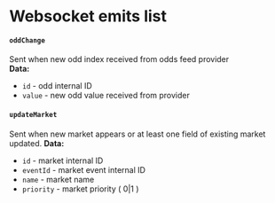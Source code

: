 Websocket emits list
============================

#### `oddChange`
Sent when new odd index received from odds feed provider  
**Data:**
* `id` - odd internal ID
* `value` - new odd value received from provider

#### `updateMarket`
Sent when new market appears or at least one field of existing
market updated. 
**Data:**
* `id` - market internal ID
* `eventId` - market event internal ID
* `name` - market name
* `priority` - market priority ( 0|1 )
